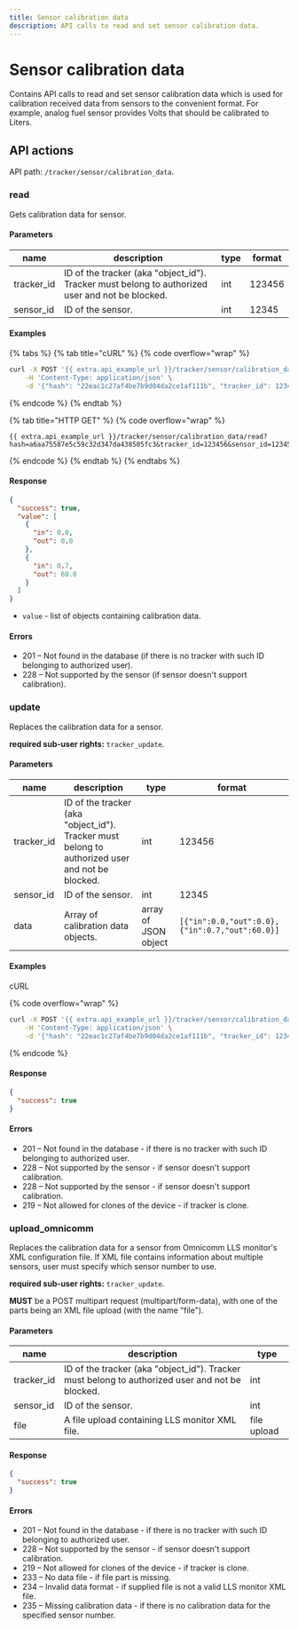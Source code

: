```yaml
---
title: Sensor calibration data
description: API calls to read and set sensor calibration data.
---
```


# Sensor calibration data

Contains API calls to read and set sensor calibration data which is used for calibration received data from sensors to the convenient format. For example, analog fuel sensor provides Volts that should be calibrated to Liters.

## API actions

API path: `/tracker/sensor/calibration_data`.

### read

Gets calibration data for sensor.

#### Parameters

| name        | description                                                                                      | type | format |
| ----------- | ------------------------------------------------------------------------------------------------ | ---- | ------ |
| tracker\_id | ID of the tracker (aka "object\_id"). Tracker must belong to authorized user and not be blocked. | int  | 123456 |
| sensor\_id  | ID of the sensor.                                                                                | int  | 12345  |

#### Examples

{% tabs %}
{% tab title="cURL" %}
{% code overflow="wrap" %}
```sh
curl -X POST '{{ extra.api_example_url }}/tracker/sensor/calibration_data/read' \
    -H 'Content-Type: application/json' \
    -d '{"hash": "22eac1c27af4be7b9d04da2ce1af111b", "tracker_id": 123456, "sensor_id": 12345}'
```
{% endcode %}
{% endtab %}

{% tab title="HTTP GET" %}
{% code overflow="wrap" %}
```http
{{ extra.api_example_url }}/tracker/sensor/calibration_data/read?hash=a6aa75587e5c59c32d347da438505fc3&tracker_id=123456&sensor_id=12345
```
{% endcode %}
{% endtab %}
{% endtabs %}

#### Response

```json
{
  "success": true,
  "value": [
    {
      "in": 0.0,
      "out": 0.0
    },
    {
      "in": 0.7,
      "out": 60.0
    }
  ]
}
```

* `value` - list of objects containing calibration data.

#### Errors

* 201 – Not found in the database (if there is no tracker with such ID belonging to authorized user).
* 228 – Not supported by the sensor (if sensor doesn't support calibration).

### update

Replaces the calibration data for a sensor.

**required sub-user rights:** `tracker_update`.

#### Parameters

| name        | description                                                                                      | type                 | format                                         |
| ----------- | ------------------------------------------------------------------------------------------------ | -------------------- | ---------------------------------------------- |
| tracker\_id | ID of the tracker (aka "object\_id"). Tracker must belong to authorized user and not be blocked. | int                  | 123456                                         |
| sensor\_id  | ID of the sensor.                                                                                | int                  | 12345                                          |
| data        | Array of calibration data objects.                                                               | array of JSON object | `[{"in":0.0,"out":0.0},{"in":0.7,"out":60.0}]` |

#### Examples

cURL

{% code overflow="wrap" %}
```sh
curl -X POST '{{ extra.api_example_url }}/tracker/sensor/calibration_data/update' \
    -H 'Content-Type: application/json' \
    -d '{"hash": "22eac1c27af4be7b9d04da2ce1af111b", "tracker_id": 123456, "sensor_id": 12345, "data": [{"in":0.0,"out":0.0},{"in":0.7,"out":60.0}]}'
```
{% endcode %}

#### Response

```json
{
  "success": true
}
```

#### Errors

* 201 – Not found in the database - if there is no tracker with such ID belonging to authorized user.
* 228 – Not supported by the sensor - if sensor doesn't support calibration.
* 228 – Not supported by the sensor - if sensor doesn't support calibration.
* 219 – Not allowed for clones of the device - if tracker is clone.

### upload\_omnicomm

Replaces the calibration data for a sensor from Omnicomm LLS monitor's XML configuration file. If XML file contains information about multiple sensors, user must specify which sensor number to use.

**required sub-user rights:** `tracker_update`.

**MUST** be a POST multipart request (multipart/form-data), with one of the parts being an XML file upload (with the name "file").

#### Parameters

| name        | description                                                                                      | type        |
| ----------- | ------------------------------------------------------------------------------------------------ | ----------- |
| tracker\_id | ID of the tracker (aka "object\_id"). Tracker must belong to authorized user and not be blocked. | int         |
| sensor\_id  | ID of the sensor.                                                                                | int         |
| file        | A file upload containing LLS monitor XML file.                                                   | file upload |

#### Response

```json
{
  "success": true
}
```

#### Errors

* 201 – Not found in the database - if there is no tracker with such ID belonging to authorized user.
* 228 – Not supported by the sensor - if sensor doesn't support calibration.
* 219 – Not allowed for clones of the device - if tracker is clone.
* 233 – No data file - if file part is missing.
* 234 – Invalid data format - if supplied file is not a valid LLS monitor XML file.
* 235 – Missing calibration data - if there is no calibration data for the specified sensor number.
